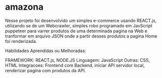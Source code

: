 # amazona

Nesse projeto foi desenvolvido um simples e-commerce usando REACT.js, utilizando se de um Webcrawler, simples robo programado em JavScript puppeteer para varrer produtos 
de uma determinada pagina na Web e tranformar em arquivo JSON onde a partir desses produtos a pagina Home foi renderizada.

Habilidades Aprendidas ou Melhoradas:

FRAMEWORK: REACT.js, NODE.JS
Linguagem: JavaScript
Outras: CSS, HTML 
Integracoes: Frontend com Backend, iniciar API servidor local, renderizar pagina com produtos da API.

